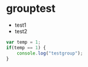 # grouptest

* test1
* test2

```js
var temp = 1;
if(temp == 1) {
    console.log("testgroup");
}
```

